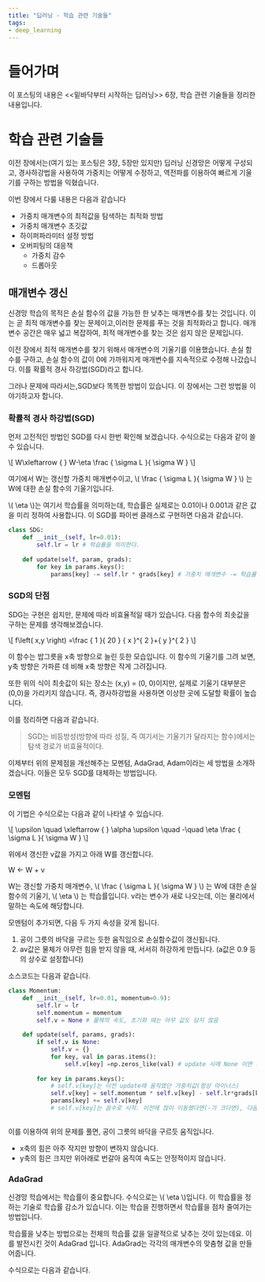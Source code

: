 ```yaml
---
title: "딥러닝 - 학습 관련 기술들"
tags:
- deep_learning
---
```


# 들어가며
이 포스팅의 내용은 <<밑바닥부터 시작하는 딥러닝>> 6장, 학습 관련 기술들을 정리한 내용입니다.

# 학습 관련 기술들
이전 장에서는(여기 있는 포스팅은 3장, 5장만 있지만) 딥러닝 신경망은 어떻게 구성되고, 경사하강법을 사용하여 가중치는 어떻게 수정하고, 역전파를 이용하여 빠르게 기울기를 구하는 방법을 익혔습니다.

이번 장에서 다룰 내용은 다음과 같습니다

- 가중치 매개변수의 최적값을 탐색하는 최적화 방법
- 가중치 매개변수 초깃값
- 하이퍼파라미터 설정 방법
- 오버피팅의 대응책
	- 가중치 감수
	- 드롭아웃

## 매개변수 갱신
신경망 학습의 목적은 손실 함수의 값을 가능한 한 낮추는 매개변수를 찾는 것입니다. 이는 곧 최적 매개변수를 찾는 문제이고,이러한 문제를 푸는 것을 최적화라고 합니다. 매개변수 공간은 매우 넓고 복잡하여, 최적 매개변수를 찾는 것은 쉽지 않은 문제입니다.

이전 장에서 최적 매개변수를 찾기 위해서 매개변수의 기울기를 이용했습니다. 손실 함수를 구하고, 손실 함수의 값이 0에 가까워지게 매개변수를 지속적으로 수정해 나갔습니다. 이를 확률적 경사 하강법(SGD)라고 합니다.

그러나 문제에 따라서는,SGD보다 똑똑한 방법이 있습니다. 이 장에서는 그런 방법을 이야기하고자 합니다.

### 확률적 경사 하강법(SGD)
먼저 고전적인 방법인 SGD를 다시 한번 확인해 보겠습니다. 수식으로는 다음과 같이 쓸 수 있습니다.

\\[ W\xleftarrow {  } W-\eta \frac { \sigma L }{ \sigma W } \\]


여기에서 W는 갱신할 가중치 매개변수이고, \\( \frac { \sigma L }{ \sigma W } \\) 는 W에 대한 손실 함수의 기울기입니다.

\\( \eta \\)는 여기서 학습률을 의미하는데, 학습률은 실제로는 0.01이나 0.001과 같은 값을 미리 정하여 사용합니다.
이 SGD를 파이썬 클래스로 구현하면 다음과 같습니다.

~~~python
class SDG:
	def __init__(self, lr=0.01):
		self.lr = lr # 학습률을 의미한다.
	
	def update(self, param, grads):
		for key in params.keys():
			params[key] -= self.lr * grads[key] # 가중치 매개변수 -= 학습률 * 기울기
~~~

### SGD의 단점
SDG는 구현은 쉽지만, 문제에 따라 비효율적일 때가 있습니다.
다음 함수의 최솟값을 구하는 문제를 생각해보겠습니다.

\\[ f\left( x,y \right) =\frac { 1 }{ 20 } { x }^{ 2 }+{ y }^{ 2 } \\]

이 함수는 밥그릇을 x축 방향으로 늘린 듯한 모습입니다. 이 함수의 기울기를 그려 보면, y축 방향은 가파른 데 비해 x축 방향은 작게 그려집니다. 

또한 위의 식이 최솟값이 되는 장소는 (x,y) = (0, 0)이지만, 실제로 기울기 대부분은 (0,0)을 가리키지 않습니다. 즉, 경사하강법을 사용하면 이상한 곳에 도달할 확률이 높습니다.

이를 정리하면 다음과 같습니다.

> SGD는 비등방성(방향에 따라 성질, 즉 여기서는 기울기가 달라지는 함수)에서는 탐색 경로가 비효율적이다.

이제부터 위의 문제점을 개선해주는 모멘텀, AdaGrad, Adam이라는 세 방법을 소개하겠습니다. 이들은 모두 SGD를 대체하는 방법입니다.

### 모멘텀
이 기법은 수식으로는 다음과 같이 나타낼 수 있습니다.

\\[ \upsilon \quad \xleftarrow {  } \alpha \upsilon \quad -\quad \eta \frac { \sigma L }{ \sigma W } \\]

위에서 갱신한 v값을 가지고 아래 W를 갱신합니다.

W <- W + v

W는 갱신할 가중치 매개변수, \\( \frac { \sigma L }{ \sigma W } \\) 는 W에 대한 손실함수의 기울기, \\( \eta \\) 는 학습률입니다. v라는 변수가 새로 나오는데, 이는 물리에서 말하는 속도에 해당합니다.

모멘텀이 추가되면, 다음 두 가지 속성을 갖게 됩니다.

1. 공이 그릇의 바닥을 구르는 듯한 움직임으로 손실함수값이 갱신됩니다.
2. av값은 물체가 아무런 힘을 받지 않을 때, 서서히 하강하게 만듭니다. (a값은 0.9 등의 상수로 설정합니다)

소스코드는 다음과 같습니다.

~~~python
class Momentum:
	def __init__(self, lr=0.01, momentum=0.9):
		self.lr = lr
		self.momentum = momentum
		self.v = None # 물체의 속도, 초기화 때는 아무 값도 담지 않음
		
	def update(self, params, grads):
		if self.v is None:
			self.v = {} 
			for key, val in paras.items():
				self.v[key] =np.zeros_like(val) # update 시에 None 이면 매개변수와 같은 구조의 데이터로, 0을 채워서 생성
			
		for key in params.keys():
			# self.v[key]는 이전 update때 움직였던 가중치값(항상 마이너스)
			self.v[key] = self.momentum * self.v[key] - self.lr*grads[key]
			params[key] += self.v[key] 
			# self.v[key]는 음수로 시작. 이전에 많이 이동했다면(-가 크다면), 다음 update에도 많이 움직인다. 이전에 조금 이동했다면 다음 update에는 더 조금 움직이게 된다. 즉, 갑작스럽게 방향전환이 되지 않고 한 방향으로 이동하게 된다.
			
~~~

이를 이용하여 위의 문제를 풀면, 공이 그릇의 바닥을 구르듯 움직입니다. 

- x축의 힘은 아주 작지만 방향이 변하지 않습니다. 
- y축의 힘은 크지만 위아래로 번갈아 움직여 속도는 안정적이지 않습니다.

### AdaGrad
신경망 학습에서는 학습률이 중요합니다. 수식으로는 \\( \eta \\)입니다. 이 학습률을 정하는 기술로 학습률 감소가 있습니다. 이는 학습을 진행하면서 학습률을 점차 줄여가는 방법입니다.

학습률을 낮추는 방법으로는 전체의 학습률 값을 일괄적으로 낮추는 것이 있는데요. 이를 발전시킨 것이 AdaGrad 입니다. AdaGrad는 각각의 매개변수의 맞춤형 값을 만들어줍니다.

수식으로는 다음과 같습니다.


